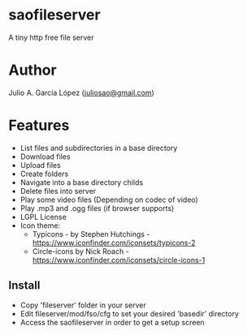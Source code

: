 # saofileserver
A tiny http free file server

# Author
Julio A. García López (juliosao@gmail.com)


# Features
- List files and subdirectories in a base directory
- Download files
- Upload files
- Create folders
- Navigate into a base directory childs
- Delete files into server
- Play some video files (Depending on codec of video)
- Play .mp3 and .ogg files (if browser supports)
- LGPL License
- Icon theme: 
    - Typicons - by Stephen Hutchings - https://www.iconfinder.com/iconsets/typicons-2  
    - Circle-icons by Nick Roach - https://www.iconfinder.com/iconsets/circle-icons-1 

## Install
- Copy 'fileserver' folder in your server
- Edit fileserver/mod/fso/cfg to set your desired 'basedir' directory
- Access the saofileserver in order to get a setup screen

